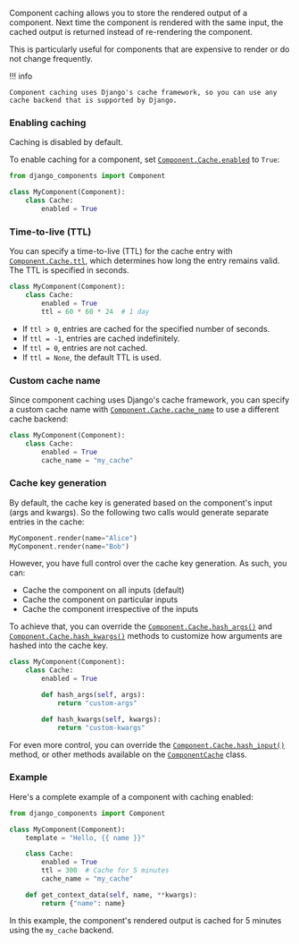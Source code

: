 Component caching allows you to store the rendered output of a component. Next time the component is rendered
with the same input, the cached output is returned instead of re-rendering the component.

This is particularly useful for components that are expensive to render or do not change frequently.

!!! info

    Component caching uses Django's cache framework, so you can use any cache backend that is supported by Django.

### Enabling caching

Caching is disabled by default.

To enable caching for a component, set [`Component.Cache.enabled`](../../reference/api.md#django_components.ComponentCache.enabled) to `True`:

```python
from django_components import Component

class MyComponent(Component):
    class Cache:
        enabled = True
```

### Time-to-live (TTL)

You can specify a time-to-live (TTL) for the cache entry with [`Component.Cache.ttl`](../../reference/api.md#django_components.ComponentCache.ttl), which determines how long the entry remains valid. The TTL is specified in seconds.

```python
class MyComponent(Component):
    class Cache:
        enabled = True
        ttl = 60 * 60 * 24  # 1 day
```

- If `ttl > 0`, entries are cached for the specified number of seconds.
- If `ttl = -1`, entries are cached indefinitely.
- If `ttl = 0`, entries are not cached.
- If `ttl = None`, the default TTL is used.

### Custom cache name

Since component caching uses Django's cache framework, you can specify a custom cache name with [`Component.Cache.cache_name`](../../reference/api.md#django_components.ComponentCache.cache_name) to use a different cache backend:

```python
class MyComponent(Component):
    class Cache:
        enabled = True
        cache_name = "my_cache"
```

### Cache key generation

By default, the cache key is generated based on the component's input (args and kwargs). So the following two calls would generate separate entries in the cache:

```py
MyComponent.render(name="Alice")
MyComponent.render(name="Bob")
```

However, you have full control over the cache key generation. As such, you can:

- Cache the component on all inputs (default)
- Cache the component on particular inputs
- Cache the component irrespective of the inputs

To achieve that, you can override
the [`Component.Cache.hash_args()`](../../reference/api.md#django_components.ComponentCache.hash_args)
and [`Component.Cache.hash_kwargs()`](../../reference/api.md#django_components.ComponentCache.hash_kwargs)
methods to customize how arguments are hashed into the cache key.

```python
class MyComponent(Component):
    class Cache:
        enabled = True

        def hash_args(self, args):
            return "custom-args"

        def hash_kwargs(self, kwargs):
            return "custom-kwargs"
```

For even more control, you can override the [`Component.Cache.hash_input()`](../../reference/api.md#django_components.ComponentCache.hash_input) method, or other methods available on the [`ComponentCache`](../../reference/api.md#django_components.ComponentCache) class.

### Example

Here's a complete example of a component with caching enabled:

```python
from django_components import Component

class MyComponent(Component):
    template = "Hello, {{ name }}"

    class Cache:
        enabled = True
        ttl = 300  # Cache for 5 minutes
        cache_name = "my_cache"

    def get_context_data(self, name, **kwargs):
        return {"name": name}
```

In this example, the component's rendered output is cached for 5 minutes using the `my_cache` backend.
